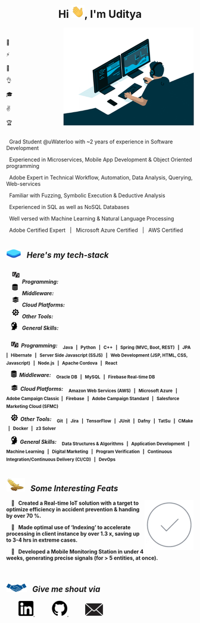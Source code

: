 <h1 align="center">Hi <img src="Read_me_Content\Images\giphy.webp" width="35">, I'm Uditya</h1>


<img src="Read_me_Content\Images\wall.gif" width="350" align="right">

<br>

<div style="display: inline-block">

🔭 

⚡ 

🌱 

👌 

🎓

✌️ 

🏆 
</div>


<div style="display: inline-block">

&nbsp; Grad Student @uWaterloo with ~2 years of experience in Software Development

&nbsp; Experienced in Microservices, Mobile App Development & Object Oriented programming

&nbsp; Adobe Expert in Technical Workflow, Automation, Data Analysis, Querying, Web-services

&nbsp; Familiar with Fuzzing, Symbolic Execution & Deductive Analysis

&nbsp; Experienced in SQL as well as NoSQL Databases

&nbsp; Well versed with  Machine Learning & Natural Language Processing

&nbsp; Adobe Certified Expert &nbsp; | &nbsp; Microsoft Azure Certified &nbsp; |  &nbsp; AWS Certified
</div>




<br>





<h2><img src="Read_me_Content\Images\tech_stack.png" width="40
" height="23"> &nbsp; <i> Here's my tech-stack </i> </h2>

<div style="display: inline-block">

&nbsp; &nbsp; <img src="Read_me_Content\Images\programming.jpg" width="20
">

&nbsp; &nbsp; <img src="Read_me_Content\Images\database.png" width="15
">

&nbsp; &nbsp; <img src="Read_me_Content\Images\platform.png" width="18
">

&nbsp; &nbsp; <img src="Read_me_Content\Images\tool.png" width="18"> <b>

&nbsp; &nbsp; <img src="Read_me_Content\Images\skills.png" width="17"> <b>
</div>

<div style="display: inline-block">

<b> <i>  &nbsp;Programming: </i> </b>

<b> <i>  &nbsp;Middleware: </i> </b>

<b> <i>  &nbsp;Cloud Platforms: </i> </b>

<b> <i>  &nbsp;Other Tools: </i> </b>

<b> <i>  &nbsp;General Skills: </i> </b>
</div>

<div style="display: inline-block">

&nbsp; &nbsp; <img src="Read_me_Content\Images\programming.jpg" width="20
"> <b> <i>  &nbsp;Programming: </i> </b> <sub> &nbsp; &nbsp; Java &nbsp; <b>|</b> &nbsp; Python &nbsp; <b>|</b> &nbsp; C++ &nbsp; <b>|</b> &nbsp; Spring (MVC, Boot, REST) &nbsp; <b>|</b> &nbsp; JPA &nbsp; <b>|</b> &nbsp; Hibernate &nbsp; <b>|</b> &nbsp; Server Side Javascript (SSJS) &nbsp; <b>|</b> &nbsp; Web Development (JSP, HTML, CSS, Javascript) &nbsp; <b>|</b> &nbsp; Node.js &nbsp; <b>|</b> &nbsp; Apache Cordova &nbsp; <b>|</b> &nbsp; React </sub>



&nbsp; &nbsp; <img src="Read_me_Content\Images\database.png" width="15
"> <b> <i>  &nbsp;Middleware: </i> </b> <sub> &nbsp; &nbsp; Oracle DB &nbsp; <b>|</b> &nbsp; MySQL &nbsp; <b>|</b> &nbsp; Firebase Real-time DB </sub>


&nbsp; &nbsp; <img src="Read_me_Content\Images\platform.png" width="18
"> <b> <i>  &nbsp;Cloud Platforms: </i> </b> <sub> &nbsp; &nbsp; Amazon Web Services (AWS) &nbsp; <b>|</b> &nbsp; Microsoft Azure &nbsp; <b>|</b> &nbsp; Adobe Campaign Classic &nbsp;<b>|</b> &nbsp; Firebase &nbsp; <b>|</b> &nbsp; Adobe Campaign Standard &nbsp; <b>|</b> &nbsp; Salesforce Marketing Cloud (SFMC)</sub>


&nbsp; &nbsp; <img src="Read_me_Content\Images\tool.png" width="18"> <b> <i>  &nbsp;Other Tools: </i> </b> <sub> &nbsp; &nbsp; Git &nbsp; <b>|</b> &nbsp; Jira &nbsp; <b>|</b> &nbsp; TensorFlow &nbsp; <b>|</b> &nbsp; JUnit &nbsp; <b>|</b> &nbsp; Dafny &nbsp; <b>|</b> &nbsp; TatSu &nbsp; <b>|</b> &nbsp; CMake &nbsp; <b>|</b> &nbsp; Docker &nbsp; <b>|</b> &nbsp; z3 Solver  </sub>


&nbsp; &nbsp; <img src="Read_me_Content\Images\skills.png" width="17"> <b> <i>  &nbsp;General Skills: </i> </b> <sub> &nbsp; &nbsp; Data Structures & Algorithms &nbsp; <b>|</b> &nbsp; Application Development &nbsp; <b>|</b> &nbsp; Machine Learning &nbsp; <b>|</b> &nbsp; Digital Marketing &nbsp; <b>|</b> &nbsp; Program Verification &nbsp; <b>|</b> &nbsp; Continuous Integration/Continuous Delivery (CI/CD) &nbsp; <b>|</b> &nbsp; DevOps </sub>
</div>



<br>



<h2><img src="Read_me_Content\Images\achievements.jpg" width="50
" height="35"> &nbsp; <i> Some Interesting Feats </i> </h2>

<img src="Read_me_Content\Images\success.gif"  align="right">

&nbsp; &nbsp; 💪 &nbsp; Created a Real-time IoT solution with a target to optimize efficiency in accident prevention & handing by over 70 %.

&nbsp; &nbsp; 💪 &nbsp; Made optimal use of ‘Indexing’ to accelerate processing in client instance by over 1.3 x, saving up to 3-4 hrs in extreme cases.

&nbsp; &nbsp; 💪 &nbsp; Developed a Mobile Monitoring Station in under 4 weeks, generating precise signals (for > 5 entities, at once).



<br>



<h2><img src="Read_me_Content\Images\network.jpg" width="55
" height="23"> &nbsp; <i> Give me shout via </i> </h2>

&nbsp; &nbsp; &nbsp; &nbsp; &nbsp; <a href="https://www.linkedin.com/in/uditya-laad-222680148"><img src="Read_me_Content\Images\linkedin.png" width="40
" > </a> &nbsp; &nbsp; &nbsp; &nbsp; &nbsp; &nbsp; &nbsp; <a href="https://github.com/udityalaad"><img src="Read_me_Content\Images\github.png" width="41
" > </a> &nbsp; &nbsp; &nbsp; &nbsp; &nbsp; &nbsp; &nbsp;<a href="mailto:udityalaad123@gmail.com"><img src="Read_me_Content\Images\email.jpg" width="52
" > </a>
